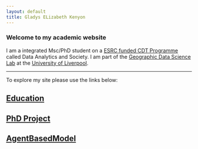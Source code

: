 ```yaml
---
layout: default
title: Gladys ELizabeth Kenyon
---
```


### Welcome to my academic website

I am a integrated Msc/PhD student on a [ESRC funded CDT Programme](https://datacdt.org/) called Data Analytics and Society.
I am part of the [Geographic Data Science Lab](https://www.liverpool.ac.uk/geographic-data-science/) at the [University of Liverpool](https://www.liverpool.ac.uk/).

---
To explore my site please use the links below:
## [Education](Education.md)
## [PhD Project](PhD.md)
## [AgentBasedModel](AgentBasedModel.md)

